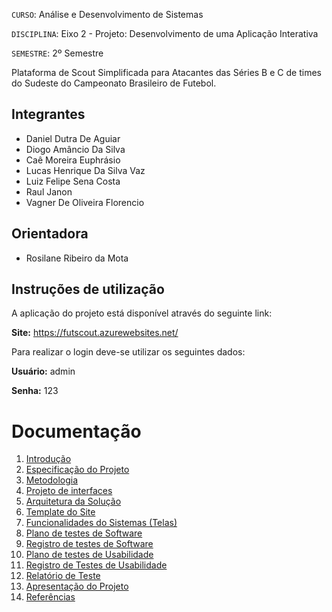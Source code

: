 `CURSO`: Análise e Desenvolvimento de Sistemas

`DISCIPLINA`: Eixo 2 - Projeto: Desenvolvimento de uma Aplicação Interativa

`SEMESTRE`: 2º Semestre

 Plataforma de Scout Simplificada para Atacantes das Séries B e C de times do Sudeste do Campeonato Brasileiro de Futebol.

## Integrantes

* Daniel Dutra De Aguiar
* Diogo Amâncio Da Silva
* Caê Moreira Euphrásio
* Lucas Henrique Da Silva Vaz
* Luiz Felipe Sena Costa
* Raul Janon
* Vagner De Oliveira Florencio

## Orientadora

* Rosilane Ribeiro da Mota

## Instruções de utilização

A aplicação do projeto está disponível através do seguinte link:

**Site:** https://futscout.azurewebsites.net/

Para realizar o login deve-se utilizar os seguintes dados:

**Usuário:** admin

**Senha:** 123

# Documentação

<ol>
<li><a href="Docs/01-Introdução.md"> Introdução</a></li>
<li><a href="Docs/02-Especificação do Projeto.md"> Especificação do Projeto</a></li>
<li><a href="Docs/03-Metodologia.md"> Metodologia</a></li>
<li><a href="Docs/04-Projeto de Interface.md"> Projeto de interfaces</a></li>
<li><a href="Docs/05-Arquitetura da Solução.md"> Arquitetura da Solução</a></li>
<li><a href="Docs/06-Template padrão do Site.md"> Template do Site</a></li>
<li><a href="Docs/07-Funcionalidades do Sistemas.md"> Funcionalidades do Sistemas (Telas)</a></li>
<li><a href="Docs/08-Plano de testes de Software.md"> Plano de testes de Software</a></li>
<li><a href="Docs/09-Registro de Testes de Software.md"> Registro de testes de Software</a></li>
<li><a href="Docs/10-Plano de testes de Usabilidade.md"> Plano de testes de Usabilidade</a></li>
<li><a href="Docs/11-Registro de Testes de Usabilidade.md"> Registro de Testes de Usabilidade</a></li>
<li><a href="Docs/12-Relatório de Teste.md"> Relatório de Teste</a></li>
<li><a href="Docs/13-Apresentação do Projeto.md"> Apresentação do Projeto</a></li>
<li><a href="Docs/14-Referências.md"> Referências</a></li>
</ol>
